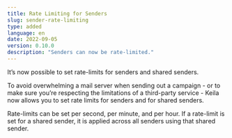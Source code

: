 ```yaml
---
title: Rate Limiting for Senders
slug: sender-rate-limiting
type: added
language: en
date: 2022-09-05
version: 0.10.0
description: "Senders can now be rate-limited."
---
```

It’s now possible to set rate-limits for senders and shared senders.
<!--more-->
To avoid overwhelming a mail server when sending out a campaign - or to make
sure you’re respecting the limitations of a third-party service - Keila now
allows you to set rate limits for senders and for shared senders.

Rate-limits can be set per second, per minute, and per hour. If a rate-limit is
set for a shared sender, it is applied across all senders using that shared
sender.
